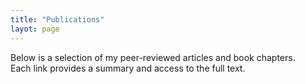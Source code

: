 ```yaml
---
title: "Publications"
layot: page
---
```


Below is a selection of my peer-reviewed articles and book chapters.  
Each link provides a summary and access to the full text.


